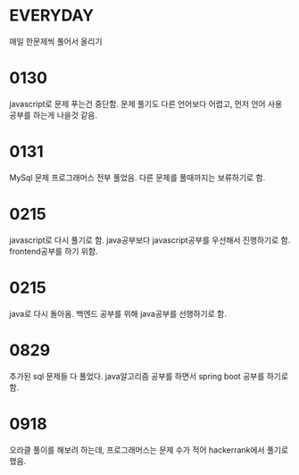 # EVERYDAY
매일 한문제씩 풀어서 올리기

# 0130
javascript로 문제 푸는건 중단함.
문제 풀기도 다른 언어보다 어렵고, 먼저 언어 사용 공부를 하는게 나을것 같음.

# 0131
MySql 문제 프로그래머스 전부 풀었음.
다른 문제를 풀때까지는 보류하기로 함.

# 0215
javascript로 다시 풀기로 함.
java공부보다 javascript공부를 우선해서 진행하기로 함. frontend공부를 하기 위함.

# 0215
java로 다시 돌아옴.
백엔드 공부를 위해 java공부를 선행하기로 함.

# 0829
추가된 sql 문제들 다 풀었다.
java알고리즘 공부를 하면서 spring boot 공부를 하기로 함.

# 0918
오라클 풀이를 해보려 하는데, 프로그래머스는 문제 수가 적어 hackerrank에서 풀기로 했음.
